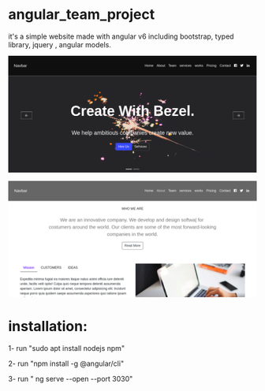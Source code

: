 # angular_team_project
it's a simple website made with angular v6 including bootstrap, typed library, jquery , angular models.

![](src/assets/screen2.png)

![](src/assets/screen1.png)

# installation:

1- run "sudo apt install nodejs npm"

2- run "npm install -g @angular/cli"

3- run " ng serve --open --port 3030"


